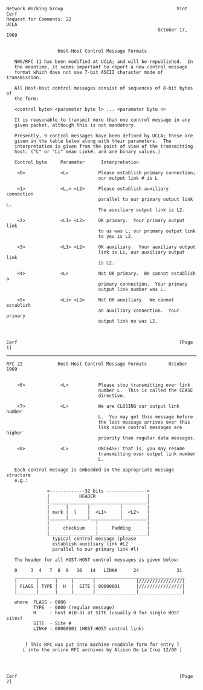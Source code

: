     Network Working Group                                          Vint Cerf
    Request for Comments: 22                                            UCLA
                                                            October 17, 1969


                       Host-Host Control Message Formats

       NWG/RFC 11 has been modified at UCLA; and will be republished.  In
       the meantime, it seems important to report a new control message
       format which does not use 7-bit ASCII character mode of transmission.

       All Host-Host control messages consist of sequences of 8-bit bytes of
       the form:

       <control byte> <parameter byte l> ... <parameter byte n>

       It is reasonable to transmit more than one control message in any
       given packet, although this is not mandatory.

       Presently, 9 control messages have been defined by UCLA; these are
       given in the table below along with their parameters.  The
       interpretation is given from the point of view of the transmitting
       host. ("L" or "Li" mean Link#, and are binary values.)

       Control byte     Parameter      Interpretation

        <0>             <L>           Please establish primary connection;
                                      our output link # is L

        <1>             <L,> <L2>     Please establish auxiliary connection
                                      parallel to our primary output link L.
                                      The auxiliary output link is L2.

        <2>             <L1> <L2>     DK primary.  Your primary output link
                                      to us was L; our primary output link
                                      to you is L2.

        <3>             <L1> <L2>     OK auxiliary.  Your auxiliary output
                                      link is Li, our auxiliary output link
                                      is L2.

        <4>             <L>           Not OK primary.  We cannot establish a
                                      primary connection.  Your primary
                                      output link number was L.

        <5>             <Li> <L2>     Not OK auxiliary.  We cannot establish
                                      an auxiliary connection.  Your primary
                                      output link no was L2.



    Cerf                                                            [Page 1]

------------------------------------------------------------------------

``` newpage
RFC 22             Host-Host Control Message Formats        October 1969


    <6>             <L>           Please stop transmitting over link
                                  number L.  This is called the CEASE
                                  directive.

    <7>             <L>           We are CLOSING our output link number
                                  L.  You may get this message before
                                  the last message arrives over this
                                  link since control messages are higher
                                  priority than regular data messages.

    <8>             <L>           UNCEASE: that is, you may resume
                                  transmitting over output link number
                                  L.

   Each control message is embedded in the appropriate message structure
   e.g.:

               <-------------32 bits --------------->
               |           HEADER                   |
               |____________________________________|
               |      |       |           |         |
               | mark |  l    |  <L1>     |  <L2>   |
               |______|_______|___________|_________|
               |                 |                  |
               |     checksum    |     Padding      |
               |_________________|__________________|
                 typical control message (please
                 establish auxiliary link #L2
                 parallel to our primary link #l)

   The header for all HOST-HOST control messages is given below:

   0     3  4   7  8  9   10   14   LINK#      24              31
   _______________________________________________________________
   |       |      |     |       |               |////////////////|
   | FLAGS | TYPE |  H  |  SITE | 00000001      |////////////////|
   |_______|______|_____|_______|_______________|________________|

   where  FLAGS - 0000
          TYPE  - 0000 (regular message)
          H     - host #(0-3) at SITE (usually 0 for single HOST sites)
          SITE  - Site #
          LINK# - 00000001 (HOST-HOST control link)


       [ This RFC was put into machine readable form for entry ]
      [ into the online RFC archives by Alison De La Cruz 12/00 ]




Cerf                                                            [Page 2]
```
